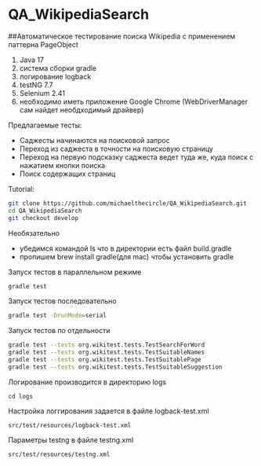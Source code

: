 # QA_WikipediaSearch
##Автоматическое тестирование поиска Wikipedia с применением паттерна PageObject

1) Java 17 
2) система сборки gradle 
3) логирование logback
4) testNG 7.7
5) Selenium 2.41
6) необходимо иметь приложение Google Chrome (WebDriverManager сам найдет необдходимый драйвер)

  Предлагаемые тесты:
* Саджесты начинаются на поисковой запрос
* Переход из саджеста в точности на поисковую страницу
* Переход на первую подсказку саджеста ведет туда же, куда поиск с нажатием кнопки поиска 
* Поиск содержащих страниц

Tutorial:
```sh
git clone https://github.com/michaelthecircle/QA_WikipediaSearch.git
cd QA_WikipediaSearch
git checkout develop
```
Необязательно
- убедимся командой ls что в директории есть файл build.gradle
- пропишем brew install gradle(для mac) чтобы установить gradle

Запуск тестов в параллельном режиме
```sh
gradle test
```
Запуск тестов последовательно
```sh
gradle test -DrunMode=serial
```
Запуск тестов по отдельности
```sh
gradle test --tests org.wikitest.tests.TestSearchForWord
gradle test --tests org.wikitest.tests.TestSuitableNames
gradle test --tests org.wikitest.tests.TestSuitablePage
gradle test --tests org.wikitest.tests.TestSuitableSuggestion
```
Логирование производится в директорию logs
```
cd logs
```
Настройка логгирования задается в файле logback-test.xml
```
src/test/resources/logback-test.xml
```
Параметры testng в файле testng.xml
```
src/test/resources/testng.xml
```




